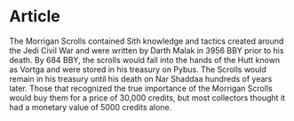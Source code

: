 # Article

The Morrigan Scrolls contained Sith knowledge and tactics created around the Jedi Civil War and were written by Darth Malak in 3956 BBY prior to his death.
By 684 BBY, the scrolls would fall into the hands of the Hutt known as Vortga and were stored in his treasury on Pybus.
The Scrolls would remain in his treasury until his death on Nar Shaddaa hundreds of years later.
Those that recognized the true importance of the Morrigan Scrolls would buy them for a price of 30,000 credits, but most collectors thought it had a monetary value of 5000 credits alone.

